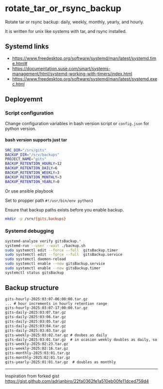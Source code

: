 # rotate_tar_or_rsync_backup

Rotate tar or rsync backup: daily, weekly, monthly, yearly, and hourly.

It is written for unix like systems with tar, and rsync installed.

## Systemd links

* <https://www.freedesktop.org/software/systemd/man/latest/systemd.time.html#>
* <https://documentation.suse.com/smart/systems-management/html/systemd-working-with-timers/index.html>
* <https://www.freedesktop.org/software/systemd/man/latest/systemd.exec.html>

## Deployemnt

### Script configuration

Change configuration variables in bash version script or `config.json` for python version.

#### bash version supports just tar

```bash
SRC_DIR="/srv/gits"
BACKUP_DIR="/srv/backups"
PROJECT_NAME="gits"
BACKUP_RETENTION_HOURLY=12
BACKUP_RETENTION_DAILY=6
BACKUP_RETENTION_WEEKLY=3
BACKUP_RETENTION_MONTHLY=3
BACKUP_RETENTION_YEARLY=0
```

Or use ansible playbook

Set to propper path `#!/usr/bin/env python3`

Ensure that backup paths exists before you enable backup.

```bash
mkdir -p /srv/{gits,backups}
```

### Systemd debugging

```bash
systemd-analyze verify gitsBackup.*
systemd-run --user --wait ./backup.sh
sudo systemctl edit --force --full  gitsBackup.timer
sudo systemctl edit --force --full  gitsBackup.service
sudo systemctl daemon-reload 
sudo systemctl enable --now gitsBackup.service
sudo systemctl enable --now gitsBackup.timer
systemctl status gitsBackup
```

## Backup structure

```txt
gits-hourly-2025:03:07-06:00:00.tar.gz 
... # hour increments in hourly retention range
gits-hourly-2025:03:07-17:00:00.tar.gz
gits-daily-2025:03:07.tar.gz
gits-daily-2025:03:06.tar.gz
gits-daily-2025:03:05.tar.gz
gits-daily-2025:03:04.tar.gz
gits-daily-2025:03:03.tar.gz
gits-weekly-2025:03:02.tar.gz # doubes as daily
gits-daily-2025:03:01.tar.gz  # in ocasion weekly doubles as daily, so you have temporarrly +1 daily retention period
gits-weekly-2025:02:23.tar.gz
gits-weekly-2025:02:16.tar.gz
gits-monthly-2025:03:01.tar.gz
gits-monthly-2025:02:01.tar.gz
gits-yearly-2025:01:01.tar.gz  # doubles as monthly
```

---

Inspiration from forked gist <https://gist.github.com/adrianbiro/22fa0362fe1a510eb00fe11dced759d4>
